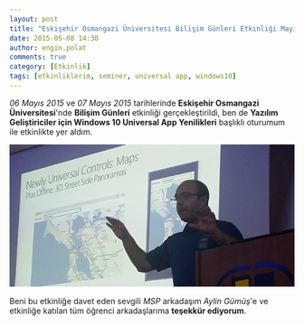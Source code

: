 ```yaml
---
layout: post
title: "Eskişehir Osmangazi Üniversitesi Bilişim Günleri Etkinliği Mayıs 2015"
date: 2015-05-08 14:30
author: engin.polat
comments: true
category: [Etkinlik]
tags: [etkinliklerim, seminer, universal app, windows10]
---
```

*06 Mayıs 2015* ve *07 Mayıs 2015* tarihlerinde **Eskişehir Osmangazi Üniversitesi**'nde **Bilişim Günleri** etkinliği gerçekleştirildi, ben de **Yazılım Geliştiriciler için Windows 10 Universal App Yenilikleri** başlıklı oturumum ile etkinlikte yer aldım.

![](/assets/uploads/2015/05/ESOGU2015Etkinlik.jpg)

Beni bu etkinliğe davet eden sevgili *MSP* arkadaşım *Aylin Gümüş*'e ve etkinliğe katılan tüm öğrenci arkadaşlarıma **teşekkür ediyorum**.

